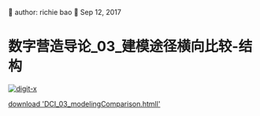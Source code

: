 🐞 author: richie bao 📅 Sep 12, 2017
# 数字营造导论_03_建模途径横向比较-结构
<a href="http://digit-x.org/digitLink/digitaldesignIntro/DCI_03_modelingComparison.html" target = "_blank"><img src="./imgs/0082.png" height="auto" width="auto"  title="digit-x" /></a>

[download 'DCI_03_modelingComparison.htmll'](https://github.com/digit-x/digit_x/tree/master/docs/html)